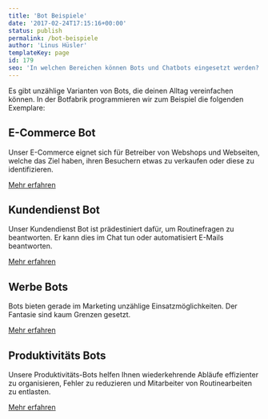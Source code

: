 ```yaml
---
title: 'Bot Beispiele'
date: '2017-02-24T17:15:16+00:00'
status: publish
permalink: /bot-beispiele
author: 'Linus Hüsler'
templateKey: page
id: 179
seo: 'In welchen Bereichen können Bots und Chatbots eingesetzt werden? Hier einige Beispiele.'
---
```


Es gibt unzählige Varianten von Bots, die deinen Alltag vereinfachen können. In der Botfabrik programmieren wir zum Beispiel die folgenden Exemplare:

## E-Commerce Bot

Unser E-Commerce eignet sich für Betreiber von Webshops und Webseiten, welche das Ziel haben, ihren Besuchern etwas zu verkaufen oder diese zu identifizieren.

[Mehr erfahren](https://www.botfabrik.ch/e-commerce-bot/)

## Kundendienst Bot

Unser Kundendienst Bot ist prädestiniert dafür, um Routinefragen zu beantworten. Er kann dies im Chat tun oder automatisiert E-Mails beantworten.

[Mehr erfahren](http://www.botfabrik.ch/kundendienst-bot/)

## Werbe Bots

Bots bieten gerade im Marketing unzählige Einsatzmöglichkeiten. Der Fantasie sind kaum Grenzen gesetzt.

[Mehr erfahren](http://www.botfabrik.ch/werbe-bot/)

## Produktivitäts Bots

Unsere Produktivitäts-Bots helfen Ihnen wiederkehrende Abläufe effizienter zu organisieren, Fehler zu reduzieren und Mitarbeiter von Routinearbeiten zu entlasten.

[Mehr erfahren](https://www.botfabrik.ch/produktivitaets-bot/)
